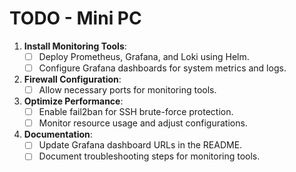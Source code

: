 # TODO - Mini PC

1. **Install Monitoring Tools**:
   - [ ] Deploy Prometheus, Grafana, and Loki using Helm.
   - [ ] Configure Grafana dashboards for system metrics and logs.

2. **Firewall Configuration**:
   - [ ] Allow necessary ports for monitoring tools.

3. **Optimize Performance**:
   - [ ] Enable fail2ban for SSH brute-force protection.
   - [ ] Monitor resource usage and adjust configurations.

4. **Documentation**:
   - [ ] Update Grafana dashboard URLs in the README.
   - [ ] Document troubleshooting steps for monitoring tools.
